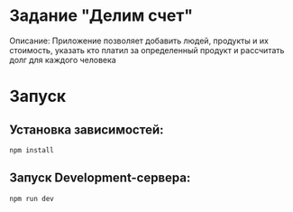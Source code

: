 # Задание "Делим счет"

Описание: 
Приложение позволяет добавить людей, продукты и их стоимость, указать кто платил за определенный продукт и рассчитать долг для каждого человека

# Запуск

## Установка зависимостей:
```
npm install
```

## Запуск Development-сервера:
```
npm run dev
```
